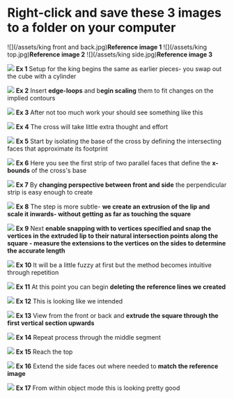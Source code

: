# Right-click and save these 3 images to a folder on your computer

![](/assets/king front and back.jpg)**Reference image 1**
![](/assets/king top.jpg)**Reference image 2**
![](/assets/king side.jpg)**Reference image 3**

![](/assets/G_1.jpg)
**Ex 1**
Setup for the king begins the same as earlier pieces- you swap out the cube with a cylinder

![](/assets/G_2.jpg)
**Ex 2**
Insert **edge-loops** and b**egin scaling** them to fit changes on the implied contours

![](/assets/G_3.jpg)
**Ex 3**
After not too much work your should see something like this

![](/assets/G_4.jpg)
**Ex 4**
The cross will take little extra thought and effort

![](/assets/G_5.jpg)
**Ex 5**
Start by isolating the base of the cross by defining the intersecting faces that approximate its footprint

![](/assets/G_6.jpg)
**Ex 6**
Here you see the first strip of two parallel faces that define the **x-bounds** of the cross's base

![](/assets/G_7.jpg)
**Ex 7**
By **changing perspective between front and side** the perpendicular strip is easy enough to create

![](/assets/G_8.jpg)
**Ex 8**
The step is more subtle- **we create an extrusion of the lip and scale it inwards- without getting as far as touching the square**

![](/assets/G_9.jpg)
**Ex 9**
Next **enable snapping with to vertices specified and snap the vertices in the extruded lip to their natural intersection points along the square - measure the extensions to the vertices on the sides to determine the accurate length**

![](/assets/G_10.jpg)
**Ex 10**
It will be a little fuzzy at first but the method becomes intuitive through repetition

![](/assets/G_11.jpg)
**Ex 11**
At this point you can begin **deleting the reference lines we created**

![](/assets/G_12.jpg)
**Ex 12**
This is looking like we intended

![](/assets/G_13.jpg)
**Ex 13**
View from the front or back and **extrude the square through the first vertical section upwards**

![](/assets/G_14.jpg)
**Ex 14**
Repeat process through the middle segment

![](/assets/G_15.jpg)
**Ex 15**
Reach the top

![](/assets/G_16.jpg)
**Ex 16**
Extend the side faces out where needed to **match the reference image**

![](/assets/G_17.jpg)
**Ex 17**
From within object mode this is looking pretty good

